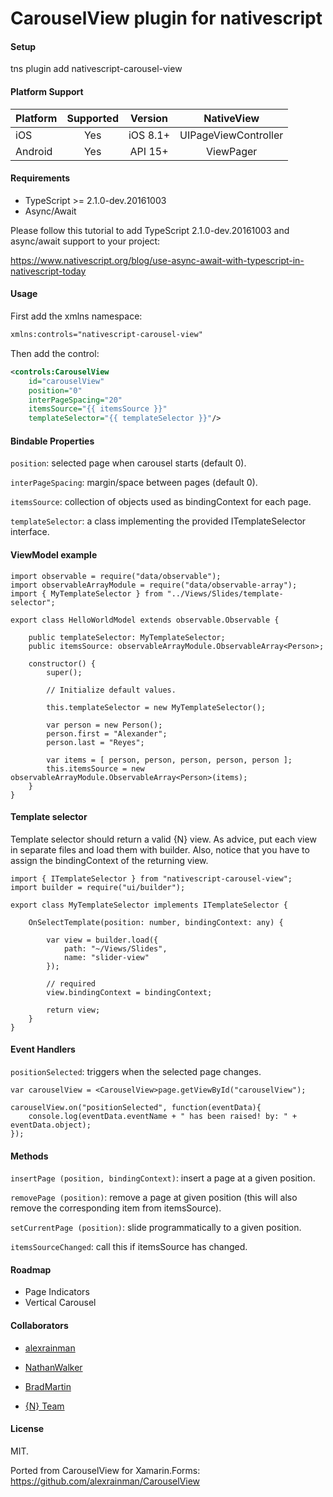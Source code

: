 # CarouselView plugin for nativescript

#### Setup

tns plugin add nativescript-carousel-view

#### Platform Support

|Platform|Supported|Version|NativeView|
| ------------------- | :-----------: | :-----------: | :------------------: |
|iOS|Yes|iOS 8.1+|UIPageViewController|
|Android|Yes|API 15+|ViewPager|

#### Requirements

* TypeScript >= 2.1.0-dev.20161003
* Async/Await

Please follow this tutorial to add TypeScript 2.1.0-dev.20161003 and async/await support to your project:

https://www.nativescript.org/blog/use-async-await-with-typescript-in-nativescript-today

#### Usage

First add the xmlns namespace:

```xml
xmlns:controls="nativescript-carousel-view"
```

Then add the control:

```xml
<controls:CarouselView
    id="carouselView"
    position="0"
    interPageSpacing="20"
    itemsSource="{{ itemsSource }}"
    templateSelector="{{ templateSelector }}"/>
```

#### Bindable Properties

```position```: selected page when carousel starts (default 0).

```interPageSpacing```: margin/space between pages (default 0).

```itemsSource```: collection of objects used as bindingContext for each page.

```templateSelector```: a class implementing the provided ITemplateSelector interface.

#### ViewModel example

```
import observable = require("data/observable");
import observableArrayModule = require("data/observable-array");
import { MyTemplateSelector } from "../Views/Slides/template-selector";

export class HelloWorldModel extends observable.Observable {

    public templateSelector: MyTemplateSelector;
    public itemsSource: observableArrayModule.ObservableArray<Person>;

    constructor() {
        super();

        // Initialize default values.

        this.templateSelector = new MyTemplateSelector();

        var person = new Person();
        person.first = "Alexander";
        person.last = "Reyes";

        var items = [ person, person, person, person, person ];
        this.itemsSource = new observableArrayModule.ObservableArray<Person>(items);
    }
}
```

#### Template selector

Template selector should return a valid {N} view. As advice, put each view in separate files and load them with builder. Also, notice that you have to assign the bindingContext of the returning view.

```
import { ITemplateSelector } from "nativescript-carousel-view";
import builder = require("ui/builder");

export class MyTemplateSelector implements ITemplateSelector {
    
    OnSelectTemplate(position: number, bindingContext: any) {

        var view = builder.load({
            path: "~/Views/Slides",
            name: "slider-view"
        });

        // required
        view.bindingContext = bindingContext;

        return view;
    }
}
```

#### Event Handlers

```positionSelected```: triggers when the selected page changes.

```
var carouselView = <CarouselView>page.getViewById("carouselView");

carouselView.on("positionSelected", function(eventData){
    console.log(eventData.eventName + " has been raised! by: " + eventData.object);
});
```

#### Methods

```insertPage (position, bindingContext)```: insert a page at a given position.

```removePage (position)```: remove a page at given position (this will also remove the corresponding item from itemsSource).

```setCurrentPage (position)```: slide programmatically to a given position.

```itemsSourceChanged```: call this if itemsSource has changed.

#### Roadmap

- Page Indicators
- Vertical Carousel

#### Collaborators

* [alexrainman](https://github.com/alexrainman)

* [NathanWalker](https://github.com/nathanwalker)

* [BradMartin](https://github.com/bradmartin)

* [{N} Team](https://github.com/nativescript)

#### License
MIT.

Ported from CarouselView for Xamarin.Forms: https://github.com/alexrainman/CarouselView